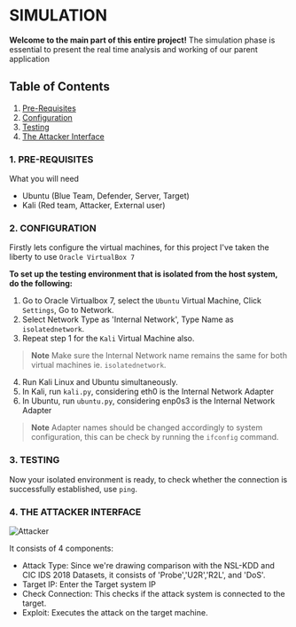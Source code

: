 # SIMULATION
**Welcome to the main part of this entire project!**
The simulation phase is essential to present the real time analysis and working of our parent application

## Table of Contents
1. [Pre-Requisites](#pre-requisites)
2. [Configuration](#configuration)
3. [Testing](#testing)
4. [The Attacker Interface](#the-attacker-interface)

### 1. PRE-REQUISITES
What you will need
- Ubuntu (Blue Team, Defender, Server, Target)
- Kali (Red team, Attacker, External user)

### 2. CONFIGURATION
Firstly lets configure the virtual machines, for this project I've taken the liberty to use ```Oracle VirtualBox 7```

**To set up the testing environment that is isolated from the host system, do the following:**
1. Go to Oracle Virtualbox 7, select the ```Ubuntu``` Virtual Machine, Click ```Settings```, Go to Network. 
2. Select Network Type as 'Internal Network', Type Name as ```isolatednetwork```.
3. Repeat step 1 for the ```Kali``` Virtual Machine also.
> **Note** Make sure the Internal Network name remains the same for both virtual machines ie. ```isolatednetwork```.
4. Run Kali Linux and Ubuntu simultaneously.
5. In Kali, run ```kali.py```, considering eth0 is the Internal Network Adapter
6. In Ubuntu, run ```ubuntu.py```, considering enp0s3 is the Internal Network Adapter
> **Note** Adapter names should be changed accordingly to system configuration, this can be check by running the ```ifconfig``` command.

### 3. TESTING
Now your isolated environment is ready, to check whether the connection is successfully established, use ```ping```.

### 4. THE ATTACKER INTERFACE
![Attacker](https://user-images.githubusercontent.com/70995581/223293146-e2ff573f-7b80-4b3c-83e8-5a362d4a107f.png)

It consists of 4 components:
- Attack Type: Since we're drawing comparison with the NSL-KDD and CIC IDS 2018 Datasets, it consists of 'Probe','U2R','R2L', and 'DoS'.
- Target IP: Enter the Target system IP
- Check Connection: This checks if the attack system is connected to the target.
- Exploit: Executes the attack on the target machine.
